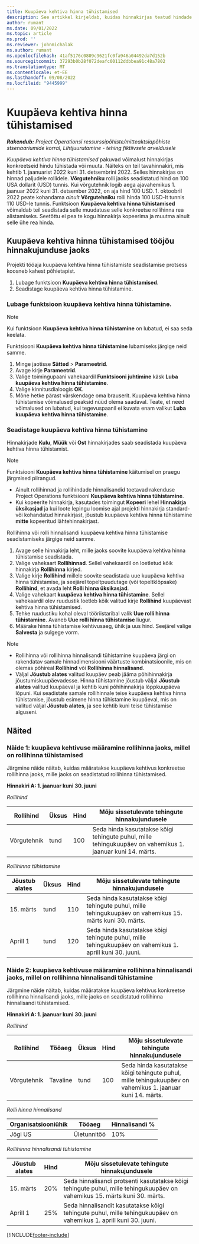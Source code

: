 ```yaml
---
title: Kuupäeva kehtiva hinna tühistamised
description: See artikkel kirjeldab, kuidas hinnakirjas teatud hindade puhul hindasid tühistada.
author: rumant
ms.date: 09/01/2022
ms.topic: article
ms.prod: ''
ms.reviewer: johnmichalak
ms.author: rumant
ms.openlocfilehash: 41af5176c0809c9621fc0fa946a04492da7d152b
ms.sourcegitcommit: 37293b0b28f072deafc00112ddbbea91c48a7802
ms.translationtype: MT
ms.contentlocale: et-EE
ms.lasthandoff: 09/08/2022
ms.locfileid: "9445999"
---
```

# <a name="date-effective-price-overrides"></a>Kuupäeva kehtiva hinna tühistamised 

_**Rakendub:** Project Operationsi ressurssipõhiste/mitteaktsiapõhiste stsenaariumide korral,  Lihtjuurutamine - tehing fiktiivsele arveldusele_

*Kuupäeva kehtiva hinna tühistamised* pakuvad võimalust hinnakirjas konkreetseid hindu tühistada või muuta. Näiteks on teil tavahinnakiri, mis kehtib 1. jaanuarist 2022 kuni 31. detsembrini 2022. Selles hinnakirjas on hinnad paljudele rollidele. **Võrgutehniku** rolli jaoks seadistatud hind on 100 USA dollarit (USD) tunnis. Kui võrgutehnik logib aega ajavahemikus 1. jaanuar 2022 kuni 31. detsember 2022, on aja hind 100 USD. 1. oktoobril 2022 peate kohandama *ainult* **Võrgutehniku** rolli hinda 100 USD-lt tunnis 110 USD-le tunnis. Funktsioon **Kuupäeva kehtiva hinna tühistamised** võimaldab teil seadistada selle muudatuse selle konkreetse rollihinna rea alistamiseks. Seetõttu ei pea te kogu hinnakirja kopeerima ja muutma ainult selle ühe rea hinda.

## <a name="date-effective-price-overrides-for-labor-pricing"></a>Kuupäeva kehtiva hinna tühistamised tööjõu hinnakujunduse jaoks

Projekti tööaja kuupäeva kehtiva hinna tühistamiste seadistamise protsess koosneb kahest põhietapist.

1. Lubage funktsioon **Kuupäeva kehtiva hinna tühistamised**.
1. Seadistage kuupäeva kehtiva hinna tühistamine.

### <a name="enable-the-date-effective-price-overrides-feature"></a>Lubage funktsioon kuupäeva kehtiva hinna tühistamine.

> [!NOTE]
> Kui funktsioon **Kuupäeva kehtiva hinna tühistamine** on lubatud, ei saa seda keelata.

Funktsiooni **Kuupäeva kehtiva hinna tühistamine** lubamiseks järgige neid samme.

1. Minge jaotisse **Sätted** \> **Parameetrid**.
1. Avage kirje **Parameetrid**.
1. Valige toimingupaani vahekaardil **Funktsiooni juhtimine** käsk **Luba kuupäeva kehtiva hinna tühistamine**.
1. Valige kinnitusdialoogis **OK**.
1. Mõne hetke pärast värskendage oma brauserit. Kuupäeva kehtiva hinna tühistamise võimalused peaksid nüüd olema saadaval. Teate, et need võimalused on lubatud, kui tegevuspaanil ei kuvata enam valikut **Luba kuupäeva kehtiva hinna tühistamine**.

### <a name="set-up-a-date-effective-price-override"></a>Seadistage kuupäeva kehtiva hinna tühistamine

Hinnakirjade **Kulu**, **Müük** või **Ost** hinnakirjades saab seadistada kuupäeva kehtiva hinna tühistamist.

> [!NOTE]
>Funktsiooni **Kuupäeva kehtiva hinna tühistamine** käitumisel on praegu järgmised piirangud.
>
> - Ainult rollihinnad ja rollihindade hinnalisandid toetavad rakenduse Project Operations funktsiooni **Kuupäeva kehtiva hinna tühistamine**.
> - Kui kopeerite hinnakirja, kasutades toimingut **Kopeeri** lehel **Hinnakirja üksikasjad** ja kui loote lepingu loomise ajal projekti hinnakirja standard- või kohandatud hinnakirjast, jõustub kuupäeva kehtiva hinna tühistamine **mitte** kopeeritud lähtehinnakirjast.

Rollihinna või rolli hinnalisandi kuupäeva kehtiva hinna tühistamise seadistamiseks järgige neid samme.

1. Avage selle hinnakirja leht, mille jaoks soovite kuupäeva kehtiva hinna tühistamise seadistada.
1. Valige vahekaart **Rollihinnad**. Sellel vahekaardil on loetletud kõik hinnakirja **Rollihinna** kirjed.
1. Valige kirje **Rollihind** millele soovite seadistada uue kuupäeva kehtiva hinna tühistamise, ja seejärel topeltpuudutage (või topeltklõpsake) **Rollihind**, et avada leht **Rolli hinna üksikasjad**.
1. Valige vahekaart **kuupäeva kehtiva hinna tühistamine**. Sellel vahekaardil olev ruudustik loetleb kõik valitud kirje **Rollihind** kuupäevast kehtiva hinna tühistamised.
1. Tehke ruudustiku kohal oleval tööriistaribal valik **Uue rolli hinna tühistamine**. Avaneb **Uue rolli hinna tühistamise** liugur.
1. Määrake hinna tühistamise kehtivusaeg, ühik ja uus hind. Seejärel valige **Salvesta** ja sulgege vorm.

> [!NOTE]
> - Rollihinna või rollihinna hinnalisandi tühistamine kuupäeva järgi on rakendatav samale hinnadimensiooni väärtuste kombinatsioonile, mis on olemas põhireal **Rollihind** või **Rollihinna hinnalisand**.
> - Väljal **Jõustub alates** valitud kuupäev peab jääma põhihinnakirja jõustumiskuupäevadesse. Hinna tühistamine jõustub väljal **Jõustub alates** valitud kuupäeval ja kehtib kuni põhihinnakirja lõppkuupäeva lõpuni. Kui seadistate samale rollihinnale teise kuupäeva kehtiva hinna tühistamise, jõustub esimene hinna tühistamine kuupäeval, mis on valitud väljal **Jõustub alates**, ja see kehtib kuni teise tühistamise alguseni.

## <a name="examples"></a>Näited

### <a name="example-1-determining-date-effectivity-for-a-role-price-that-has-role-price-overrides"></a>Näide 1: kuupäeva kehtivuse määramine rollihinna jaoks, millel on rollihinna tühistamised

Järgmine näide näitab, kuidas määratakse kuupäeva kehtivus konkreetse rollihinna jaoks, mille jaoks on seadistatud rollihinna tühistamised.

**Hinnakiri A: 1. jaanuar kuni 30. juuni**

*Rollihind*

| Rollihind | Üksus | Hind | Mõju sissetulevate tehingute hinnakujundusele |
|---|---|---|---|
| Võrgutehnik | tund | 100 | Seda hinda kasutatakse kõigi tehingute puhul, mille tehingukuupäev on vahemikus 1. jaanuar kuni 14. märts. |

*Rollihinna tühistamine*

| Jõustub alates | Üksus | Hind | Mõju sissetulevate tehingute hinnakujundusele |
|---|---|---|---|
| 15. märts | tund | 110 | Seda hinda kasutatakse kõigi tehingute puhul, mille tehingukuupäev on vahemikus 15. märts kuni 30. märts. |
| Aprill 1 | tund | 120 | Seda hinda kasutatakse kõigi tehingute puhul, mille tehingukuupäev on vahemikus 1. aprill kuni 30. juuni. |

### <a name="example-2-determining-date-effectivity-for-a-role-price-markup-that-has-role-price-markup-overrides"></a>Näide 2: kuupäeva kehtivuse määramine rollihinna hinnalisandi jaoks, millel on rollihinna hinnalisandi tühistamine

Järgmine näide näitab, kuidas määratakse kuupäeva kehtivus konkreetse rollihinna hinnalisandi jaoks, mille jaoks on seadistatud rollihinna hinnalisandi tühistamised.

**Hinnakiri A: 1. jaanuar kuni 30. juuni**

*Rollihind*

| Rollihind | Tööaeg | Üksus | Hind | Mõju sissetulevate tehingute hinnakujundusele |
|---|---|---|---|---|
| Võrgutehnik | Tavaline | tund | 100 | Seda hinda kasutatakse kõigi tehingute puhul, mille tehingukuupäev on vahemikus 1. jaanuar kuni 14. märts. |

*Rolli hinna hinnalisand*

| Organisatsiooniühik | Tööaeg | Hinnalisandi % |
|---|---|---|
| Jõgi US | Ületunnitöö | 10% |

*Rollihinna hinnalisandi tühistamine*

| Jõustub alates | Hind | Mõju sissetulevate tehingute hinnakujundusele |
|---|---|---|
| 15. märts | 20% | Seda hinnalisandi protsenti kasutatakse kõigi tehingute puhul, mille tehingukuupäev on vahemikus 15. märts kuni 30. märts. |
| Aprill 1 | 25% | Seda hinnalisandit kasutatakse kõigi tehingute puhul, mille tehingukuupäev on vahemikus 1. aprill kuni 30. juuni. |

[!INCLUDE[footer-include](../includes/footer-banner.md)]
